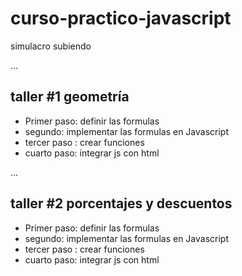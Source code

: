 # curso-practico-javascript
simulacro subiendo


...


## taller #1 geometría      

- Primer paso: definir las formulas
- segundo: implementar las formulas en Javascript
- tercer paso : crear funciones
- cuarto paso: integrar js con html

...

## taller #2 porcentajes y descuentos      

- Primer paso: definir las formulas
- segundo: implementar las formulas en Javascript
- tercer paso : crear funciones
- cuarto paso: integrar js con html

